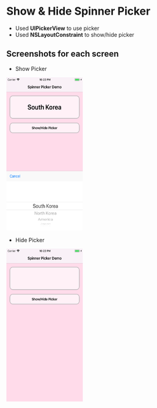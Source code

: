 # Show & Hide Spinner Picker
- Used **UIPickerView** to use picker
- Used **NSLayoutConstraint** to show/hide picker 



## Screenshots for each screen
- Show Picker  
<img src="https://github.com/jeminson/BASIC/blob/master/SpinnerPickerDemo/Screenshots/ShowPicker.png" width="200" height="400" />

- Hide Picker 
<img src="https://github.com/jeminson/BASIC/blob/master/SpinnerPickerDemo/Screenshots/HidePicker.png" width="200" height="400" />
